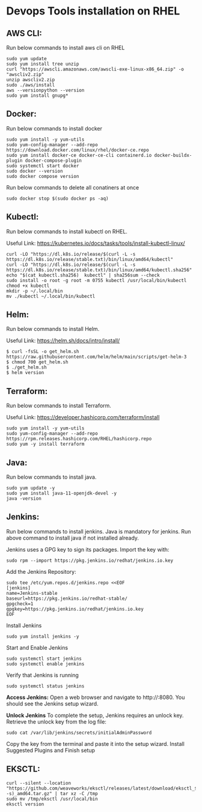 # Devops Tools installation on RHEL

## AWS CLI:
Run below commands to install aws cli on RHEL
```
sudo yum update
sudo yum install tree unzip
curl "https://awscli.amazonaws.com/awscli-exe-linux-x86_64.zip" -o "awscliv2.zip"
unzip awscliv2.zip
sudo ./aws/install
aws --versionpython --version
sudo yum install gnupg*
```

## Docker:
Run below commands to install docker
```
sudo yum install -y yum-utils
sudo yum-config-manager --add-repo https://download.docker.com/linux/rhel/docker-ce.repo
sudo yum install docker-ce docker-ce-cli containerd.io docker-buildx-plugin docker-compose-plugin
sudo systemctl start docker
sudo docker --version
sudo docker compose version
```
Run below commands to delete all conatiners at once
```
sudo docker stop $(sudo docker ps -aq)
```
## Kubectl:
Run below commands to install kubectl on RHEL.

Useful Link: https://kubernetes.io/docs/tasks/tools/install-kubectl-linux/
```
curl -LO "https://dl.k8s.io/release/$(curl -L -s https://dl.k8s.io/release/stable.txt)/bin/linux/amd64/kubectl"
curl -LO "https://dl.k8s.io/release/$(curl -L -s https://dl.k8s.io/release/stable.txt)/bin/linux/amd64/kubectl.sha256"
echo "$(cat kubectl.sha256)  kubectl" | sha256sum --check
sudo install -o root -g root -m 0755 kubectl /usr/local/bin/kubectl
chmod +x kubectl
mkdir -p ~/.local/bin
mv ./kubectl ~/.local/bin/kubectl
```

## Helm: 
Run below commands to install Helm.

Useful Link: https://helm.sh/docs/intro/install/
```
$ curl -fsSL -o get_helm.sh https://raw.githubusercontent.com/helm/helm/main/scripts/get-helm-3
$ chmod 700 get_helm.sh
$ ./get_helm.sh
$ helm version
```
## Terraform:
Run below commands to install Terraform.

Useful Link: https://developer.hashicorp.com/terraform/install
```
sudo yum install -y yum-utils
sudo yum-config-manager --add-repo https://rpm.releases.hashicorp.com/RHEL/hashicorp.repo
sudo yum -y install terraform
```

## Java:
Run below commands to install java.

```
sudo yum update -y
sudo yum install java-11-openjdk-devel -y
java -version
```
## Jenkins:
Run below commands to install jenkins. Java is mandatory for jenkins. Run above command to install java if not installed already.

Jenkins uses a GPG key to sign its packages. Import the key with:
```
sudo rpm --import https://pkg.jenkins.io/redhat/jenkins.io.key
```
Add the Jenkins Repository:
```
sudo tee /etc/yum.repos.d/jenkins.repo <<EOF
[jenkins]
name=Jenkins-stable
baseurl=https://pkg.jenkins.io/redhat-stable/
gpgcheck=1
gpgkey=https://pkg.jenkins.io/redhat/jenkins.io.key
EOF
```
Install Jenkins
```
sudo yum install jenkins -y
```
Start and Enable Jenkins
```
sudo systemctl start jenkins
sudo systemctl enable jenkins
```
Verify that Jenkins is running
```
sudo systemctl status jenkins
```
**Access Jenkins:**
Open a web browser and navigate to http://<your-server-ip>:8080. You should see the Jenkins setup wizard.

**Unlock Jenkins**
To complete the setup, Jenkins requires an unlock key. Retrieve the unlock key from the log file:
```
sudo cat /var/lib/jenkins/secrets/initialAdminPassword
```
Copy the key from the terminal and paste it into the setup wizard. Install Suggested Plugins and Finish setup

## EKSCTL:
```
curl --silent --location "https://github.com/weaveworks/eksctl/releases/latest/download/eksctl_$(uname -s)_amd64.tar.gz" | tar xz -C /tmp
sudo mv /tmp/eksctl /usr/local/bin
eksctl version
```
